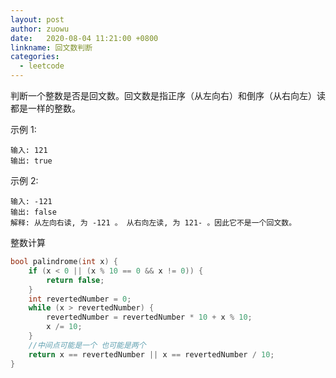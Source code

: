 ```yaml
---
layout: post
author: zuowu
date:   2020-08-04 11:21:00 +0800
linkname: 回文数判断
categories: 
  - leetcode
---
```



判断一个整数是否是回文数。回文数是指正序（从左向右）和倒序（从右向左）读都是一样的整数。

示例 1:

```
输入: 121
输出: true
```     

示例 2:
```
输入: -121
输出: false
解释: 从左向右读, 为 -121 。 从右向左读, 为 121- 。因此它不是一个回文数。
```

整数计算
``` c
bool palindrome(int x) {
    if (x < 0 || (x % 10 == 0 && x != 0)) {
        return false;
    }
    int revertedNumber = 0;
    while (x > revertedNumber) {
        revertedNumber = revertedNumber * 10 + x % 10;
        x /= 10;
    }
    //中间点可能是一个 也可能是两个
    return x == revertedNumber || x == revertedNumber / 10;
}

```




